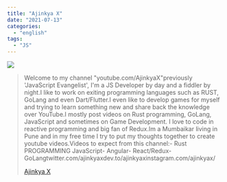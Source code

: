 ```yaml
---
title: "Ajinkya X"
date: "2021-07-13"
categories:
  - "english"
tags:
  - "JS"
---
```


![](https://yt3.ggpht.com/ytc/AKedOLQK51S0Klsv6Ph__7O54BVnIdocnkVAT_IigJMJAw=s176-c-k-c0x00ffffff-no-rj)

> Welcome to my channel "youtube.com/AjinkyaX"previously 'JavaScript Evangelist', I'm a JS Developer by day and a fiddler by night.I like to work on exiting programming languages such as RUST, GoLang and even Dart/Flutter.I even like to develop games for myself and trying to learn something new and share back the knowledge over YouTube.I mostly post videos on Rust programming, GoLang, JavaScript and sometimes on Game Development. I love to code in reactive programming and big fan of Redux.Im a Mumbaikar living in Pune and in my free time I try to put my thoughts together to create youtube videos.Videos to expect from this channel:- Rust PROGRAMMING JavaScript- Angular- React/Redux- GoLangtwitter.com/ajinkyaxdev.to/ajinkyaxinstagram.com/ajinkyax/
>
> [Ajinkya X](https://www.youtube.com/c/Ajinkyax/playlists)
